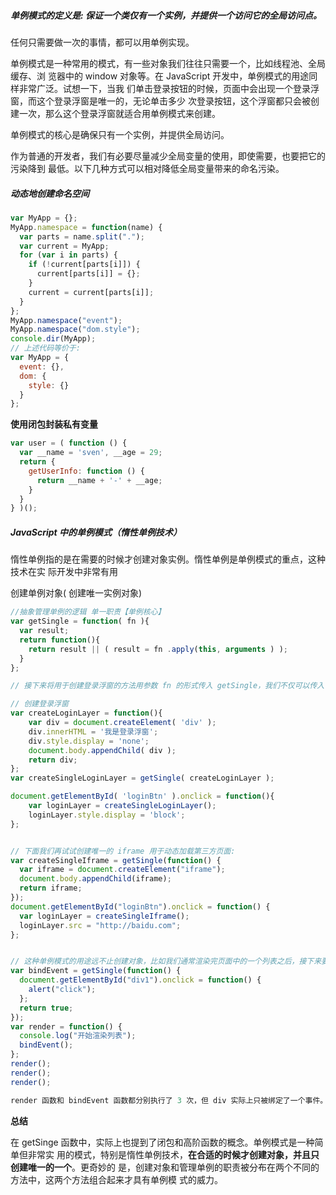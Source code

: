 ##### 单例模式的定义是: 保证一个类仅有一个实例，并提供一个访问它的全局访问点。 

任何只需要做一次的事情，都可以用单例实现。

单例模式是一种常用的模式，有一些对象我们往往只需要一个，比如线程池、全局缓存、浏 览器中的 window 对象等。在 JavaScript 开发中，单例模式的用途同样非常广泛。试想一下，当我 们单击登录按钮的时候，页面中会出现一个登录浮窗，而这个登录浮窗是唯一的，无论单击多少 次登录按钮，这个浮窗都只会被创建一次，那么这个登录浮窗就适合用单例模式来创建。 



单例模式的核心是确保只有一个实例，并提供全局访问。



作为普通的开发者，我们有必要尽量减少全局变量的使用，即使需要，也要把它的污染降到
最低。以下几种方式可以相对降低全局变量带来的命名污染。

##### 动态地创建命名空间

```javascript
var MyApp = {};
MyApp.namespace = function(name) {
  var parts = name.split(".");
  var current = MyApp;
  for (var i in parts) {
    if (!current[parts[i]]) {
      current[parts[i]] = {};
    }
    current = current[parts[i]];
  }
};
MyApp.namespace("event");
MyApp.namespace("dom.style");
console.dir(MyApp);
// 上述代码等价于:
var MyApp = {
  event: {},
  dom: {
    style: {}
  }
};
```

**使用闭包封装私有变量**

```javascript
var user = ( function () {
  var __name = 'sven', __age = 29;
  return {
    getUserInfo: function () {
      return __name + '-' + __age;
    }
  }
} )();
```



##### JavaScript 中的单例模式（惰性单例技术）

惰性单例指的是在需要的时候才创建对象实例。惰性单例是单例模式的重点，这种技术在实
际开发中非常有用



创建单例对象( 创建唯一实例对象)

```javascript
//抽象管理单例的逻辑 单一职责【单例核心】
var getSingle = function( fn ){
  var result;
  return function(){
    return result || ( result = fn .apply(this, arguments ) );
  } 
};

// 接下来将用于创建登录浮窗的方法用参数 fn 的形式传入 getSingle，我们不仅可以传入 createLoginLayer，还能传入 createScript、createIframe、createXhr 等。

// 创建登录浮窗 
var createLoginLayer = function(){
    var div = document.createElement( 'div' );
    div.innerHTML = '我是登录浮窗';
    div.style.display = 'none'; 
    document.body.appendChild( div );
    return div;
};
var createSingleLoginLayer = getSingle( createLoginLayer );

document.getElementById( 'loginBtn' ).onclick = function(){ 
    var loginLayer = createSingleLoginLayer(); 
    loginLayer.style.display = 'block';
};


// 下面我们再试试创建唯一的 iframe 用于动态加载第三方页面:
var createSingleIframe = getSingle(function() {
  var iframe = document.createElement("iframe");
  document.body.appendChild(iframe);
  return iframe;
});
document.getElementById("loginBtn").onclick = function() {
  var loginLayer = createSingleIframe();
  loginLayer.src = "http://baidu.com";
};


// 这种单例模式的用途远不止创建对象，比如我们通常渲染完页面中的一个列表之后，接下来要给这个列表绑定 click 事件，如果是通过 ajax 动态往列表里追加数据，在使用事件代理的前提下，click 事件实际上只需要在第一次渲染列表的时候被绑定一次，但是我们不想去判断当前是否是第一次渲染列表，利用getSingle函数只绑定一个事件代码实现：
var bindEvent = getSingle(function() {
  document.getElementById("div1").onclick = function() {
    alert("click");
  };
  return true;
});
var render = function() {
  console.log("开始渲染列表");
  bindEvent();
};
render();
render();
render();

render 函数和 bindEvent 函数都分别执行了 3 次，但 div 实际上只被绑定了一个事件。

```



**总结**

在 getSinge 函数中，实际上也提到了闭包和高阶函数的概念。单例模式是一种简单但非常实
用的模式，特别是惰性单例技术，**在合适的时候才创建对象，并且只创建唯一的一个**。更奇妙的
是，创建对象和管理单例的职责被分布在两个不同的方法中，这两个方法组合起来才具有单例模
式的威力。



